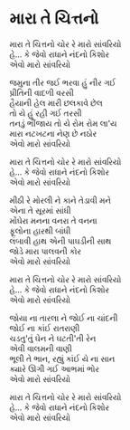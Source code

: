 # મારા તે ચિત્તનો

મારા તે ચિત્તનો ચોર રે મારો સાંવરિયો  
હે... કે જેવો રાધાને નંદનો કિશોર  
એવો મારો સાંવરિયો  

જમુના તીર જઈ ભરવા હું નીર ગઈ  
પ્રીતિની વાદળી વરસી  
હૈયાની હેલ મારી છલકાવે છેલ  
તો યે હું રહી ગઈ તરસી  
તનડું ભીંજાય તો યે રોમ રોમ લા'ય  
મારા નટખટના નેણ છે નઠોર  
એવો મારો સાંવરિયો  

મારા તે ચિત્તનો ચોર રે મારો સાંવરિયો  
હે... કે જેવો રાધાને નંદનો કિશોર  
એવો મારો સાંવરિયો  

મીઠી રે મોરલી ને કાને તેડાવી મને  
એના તે સૂરમાં સાંધી  
મોંઘેરા મનના વનરા તે વનના  
ફૂલોના હારથી બાંધી  
લંબાવી હાથ એની પાઘડીની સાથ  
જોડે મારા પાલવની કોર  
એવો મારો સાંવરિયો  

મારા તે ચિત્તનો ચોર રે મારો સાંવરિયો  
હે... કે જેવો રાધાને નંદનો કિશોર  
એવો મારો સાંવરિયો  

જોયા ના તારલા ને જોઈ ના ચાંદની  
જોઈ ના કાંઈ રાતરાણી  
ચડતુ'તું ઘેન ને ઘટતી'તી રેન  
એવી વાલમની વાણી  
ભૂલી તે ભાન, રહ્યું કાંઈ યે ના સાન  
ક્યારે ઊગી ગઈ આભમાં ભોર  
એવો મારો સાંવરિયો  

મારા તે ચિત્તનો ચોર રે મારો સાંવરિયો  
હે... કે જેવો રાધાને નંદનો કિશોર  
એવો મારો સાંવરિયો  
